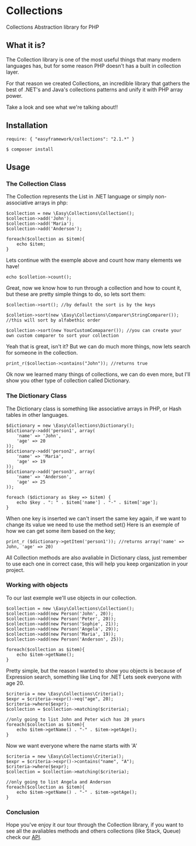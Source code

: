 Collections
===========

Collections Abstraction library for PHP

What it is?
----------
The Collection library is one of the most useful things that many modern languages has, but for some reason PHP doesn't has a built in collection layer.

For that reason we created Collections, an incredible library that gathers the best of .NET's and Java's collections patterns and
unify it with PHP array power.

Take a look and see what we're talking about!!


Installation
----------

  `require: { "easyframework/collections": "2.1.*" }`
  
  `$ composer install`

Usage
----------

### The Collection Class ###

The Collection represents the List in .NET language or simply non-associative arrays in php:

    $collection = new \Easy\Collections\Collection();
    $collection->add('John');
    $collection->add('Maria');
    $collection->add('Anderson');
    
    foreach($collection as $item){
        echo $item;
    }
    
Lets continue with the exemple above and count how many elements we have!

    echo $colletion->count();

Great, now we know how to run through a collection and how to count it, but these are pretty simple things to do, so lets sort them:

    $collection->sort(); //by default the sort is by the keys
    
    $colletion->sort(new \Easy\Collections\Comparer\StringComparer()); //this will sort by alfabethic order
    
    $collection->sort(new YourCustomComaparer()); //you can create your own custom comparer to sort your collection
    
Yeah that is great, isn't it? But we can do much more things, now lets search for someone in the collection.

    print_r($collection->contains("John")); //returns true
    
Ok now we learned many things of collections, we can do even more, but I'll show you other type of collection called Dictionary.

### The Dictionary Class ###

The Dictionary class is something like associative arrays in PHP, or Hash tables in other languages.

    $dictionary = new \Easy\Collections\Dictionary();
    $dictionary->add('person1', array(
        'name' => 'John',
        'age' => 20
    ));
    $dictionary->add('person2', array(
        'name' => 'Maria',
        'age' => 19
    ));
    $dictionary->add('person3', array(
        'name' => 'Anderson',
        'age' => 25
    ));

    foreach ($dictionary as $key => $item) {
        echo $key . ": " . $item['name'] . "-" . $item['age'];
    }
    
When one key is inserted we can't insert the same key again, if we want to change its value we need to use the method set()
Here is an exemple of how we can get some item based on the key;

    print_r ($dictionary->getItem('person1')); //returns array('name' => John, 'age' => 20)
    
All Collection methods are also avaliable in Dictionary class, just remember to use each one in correct case, this will help you keep organization in your project.

### Working with objects ###

To our last exemple we'll use objects in our collection.

    $collection = new \Easy\Collections\Collection();
    $collection->add(new Person('John', 20));
    $collection->add(new Person('Peter', 20));
    $collection->add(new Person('Sophie', 21));
    $collection->add(new Person('Angela', 29));
    $collection->add(new Person('Maria', 19));
    $collection->add(new Person('Anderson', 25));
    
    foreach($collection as $item){
        echo $item->getName();
    }

Pretty simple, but the reason I wanted to show you objects is because of Expression search, something like Linq for .NET
Lets seek everyone with age 20.

    $criteria = new \Easy\Collections\Criteria();
    $expr = $criteria->expr()->eq("age", 20);
    $criteria->where($expr);
    $collection = $collection->matching($criteria);
    
    //only going to list John and Peter wich has 20 years
    foreach($collection as $item){
        echo $item->getName() . "-" . $item->getAge();
    }
    
Now we want everyone where the name starts with 'A'

    $criteria = new \Easy\Collections\Criteria();
    $expr = $criteria->expr()->contains("name", "A");
    $criteria->where($expr);
    $collection = $collection->matching($criteria);
    
    //only going to list Angela and Anderson
    foreach($collection as $item){
        echo $item->getName() . "-" . $item->getAge();
    }
    

### Conclusion ###

Hope you've enjoy it our tour through the Collection library, if you want to see all the avaliables methods and others collections (like Stack, Queue) check our [API][1].

[1]: http://easyframework.net/collections/api
